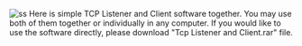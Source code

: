 ![ss](https://github.com/mucoboy/TCP-Listener-and-Client/assets/92869154/615316d9-60f6-4154-a5b7-8709e06a90a3)
Here is simple TCP Listener and Client software together.
You may use both of them together or individually in any computer.
If you would like to use the software directly, please download "Tcp Listener and Client.rar" file.
